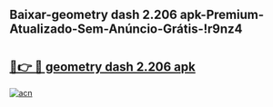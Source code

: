 
## Baixar-geometry dash 2.206 apk-Premium-Atualizado-Sem-Anúncio-Grátis-!r9nz4

# <h2><a href="https://andorid.site?title=geometry_dash_2.206_apk&ref=27">🔗👉 🔴 geometry dash 2.206 apk</a></h2>

[![acn](https://github.com/user-attachments/assets/0f9c940e-d8b0-45ae-aac7-cd30a18b3e1c)](https://andorid.site?title=geometry_dash_2.206_apk&ref=27)

